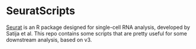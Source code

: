 # SeuratScripts

[Seurat](https://satijalab.org/seurat/) is an R package designed for single-cell RNA analysis, developed by Satija et al. This repo contains some scripts that are pretty useful for some downstream analysis, based on v3. 
